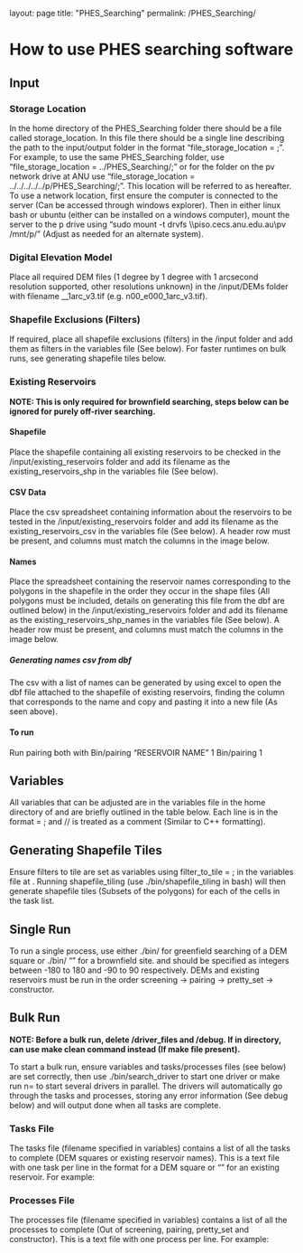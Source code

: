layout: page
title: "PHES_Searching"
permalink: /PHES_Searching/

# How to use PHES searching software

## Input

### Storage Location
In the home directory of the PHES_Searching folder there should be a file called storage_location. In this file there should be a single line describing the path to the input/output folder in the format “file_storage_location = <path to storage location>;”. For example, to use the same PHES_Searching folder, use “file_storage_location = ../PHES_Searching/;” or for the folder on the pv network drive at ANU use “file_storage_location = ../../../../../p/PHES_Searching/;”.
This location will be referred to as <storage location> hereafter.
To use a network location, first ensure the computer is connected to the server (Can be accessed through windows explorer). Then in either linux bash or ubuntu (either can be installed on a windows computer), mount the server to the p drive using “sudo mount -t drvfs  \\\\piso.cecs.anu.edu.au\\pv /mnt/p/” (Adjust as needed for an alternate system).
### Digital Elevation Model
Place all required DEM files (1 degree by 1 degree with 1 arcsecond resolution supported, other resolutions unknown) in the <storage location>/input/DEMs folder with filename <latitude>_<longitude>_1arc_v3.tif (e.g. n00_e000_1arc_v3.tif).

### Shapefile Exclusions (Filters)
If required, place all shapefile exclusions (filters) in the <storage location>/input folder and add them as filters in the variables file (See below). For faster runtimes on bulk runs, see generating shapefile tiles below.
### Existing Reservoirs
__NOTE: This is only required for brownfield searching, steps below can be ignored for purely off-river searching.__

#### Shapefile
Place the shapefile containing all existing reservoirs to be checked in the <storage location>/input/existing_reservoirs folder and add its filename as the existing_reservoirs_shp in the variables file (See below).
#### CSV Data
Place the csv spreadsheet containing information about the reservoirs to be tested in the <storage location>/input/existing_reservoirs folder and add its filename as the existing_reservoirs_csv in the variables file (See below).
A header row must be present, and columns must match the columns in the image below.

<!-- TODO add image -->

#### Names
Place the spreadsheet containing the reservoir names corresponding to the polygons in the shapefile in the order they occur in the shape files (All polygons must be included, details on generating this file from the dbf are outlined below) in the <storage location>/input/existing_reservoirs folder and add its filename as the existing_reservoirs_shp_names in the variables file (See below).
A header row must be present, and columns must match the columns in the image below.

<!-- TODO add image -->

##### Generating names csv from dbf
The csv with a list of names can be generated by using excel to open the dbf file attached to the shapefile of existing reservoirs, finding the column that corresponds to the name and copy and pasting it into a new file (As seen above).

#### To run
Run pairing both with 
Bin/pairing “RESERVOIR NAME” 1
Bin/pairing <long> <lat> 1

<!-- TODO move to single run -->


## Variables 

All variables that can be adjusted are in the variables file in the home directory of <storage location> and are briefly outlined in the table below. Each line is in the format <variable> = <value>; and // is treated as a comment (Similar to C++ formatting).

<!-- TODO add table -->

## Generating Shapefile Tiles 
Ensure filters to tile are set as variables using filter_to_tile = <filename>; in the variables file at <storage location>. Running shapefile_tiling (use ./bin/shapefile_tiling in bash) will then generate shapefile tiles (Subsets of the polygons) for each of the cells in the task list.

## Single Run
To run a single process, use either ./bin/<process> <lon> <lat> for greenfield searching of a DEM square or ./bin/<process> “<existing reservoir name>” for a brownfield site. <lon> and <lat> should be specified as integers between -180 to 180 and -90 to 90 respectively. DEMs and existing reservoirs must be run in the order screening -> pairing -> pretty_set -> constructor.

<!-- TODO update for cmake -->

## Bulk Run
__NOTE: Before a bulk run, delete <storage location>/driver_files and <storage location>/debug. If in <storage location> directory, can use make clean command instead (If make file present).__

To start a bulk run, ensure variables and tasks/processes files (see below) are set correctly, then use ./bin/search_driver to start one driver or make run n=<num processes> to start several drivers in parallel. The drivers will automatically go through the tasks and processes, storing any error information (See debug below) and will output done when all tasks are complete.

### Tasks File 
The tasks file (filename specified in variables) contains a list of all the tasks to complete (DEM squares or existing reservoir names). This is a text file with one task per line in the format <lon> <lat> for a DEM square or “<reservoir name>” for an existing reservoir. For example:

<!-- TODO add image -->

### Processes File

The processes file (filename specified in variables) contains a list of all the processes to complete (Out of screening, pairing, pretty_set and constructor). This is a text file with one process per line. For example:

<!-- TODO add image -->
